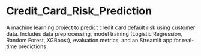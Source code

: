 # Credit_Card_Risk_Prediction
A machine learning project to predict credit card default risk using customer data. Includes data preprocessing, model training (Logistic Regression, Random Forest, XGBoost), evaluation metrics, and an Streamlit app for real-time predictions
